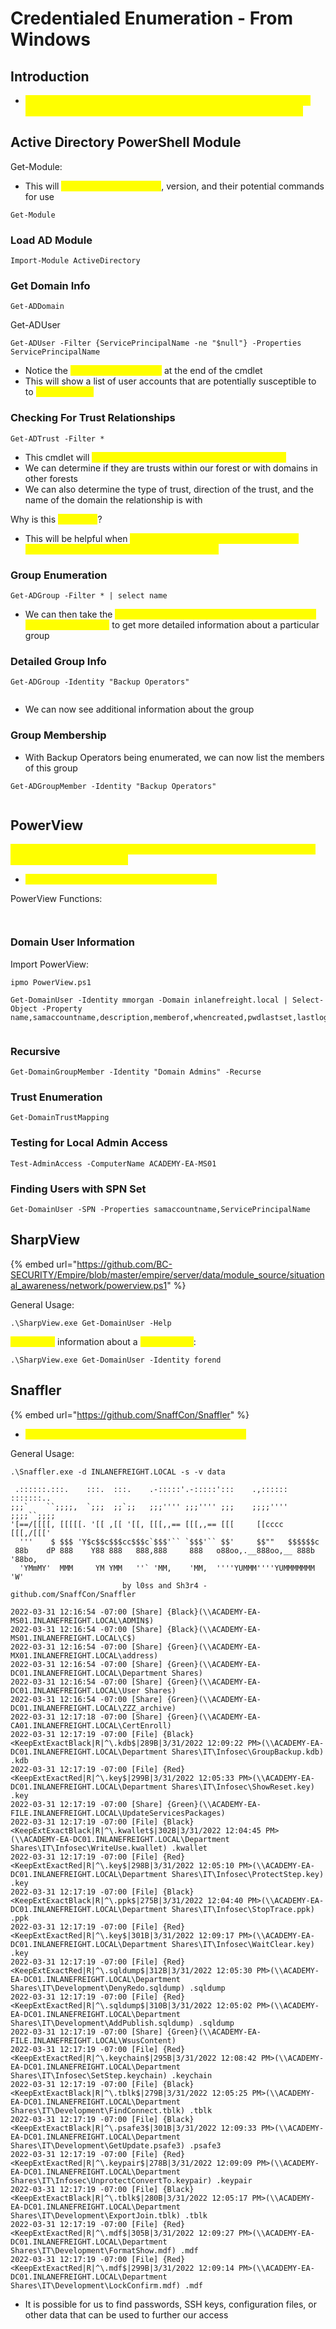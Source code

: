 # Credentialed Enumeration - From Windows

## Introduction

* <mark style="color:yellow;">Here we will cover SharpHound/BloodHound, PowerView/SharpView, Group2, Snaffler, and some built-in tools useful for AD enumeration</mark>

## Active Directory PowerShell Module

Get-Module:

* This will <mark style="color:yellow;">list all available modules</mark>, version, and their potential commands for use

```
Get-Module
```

### Load AD Module

```
Import-Module ActiveDirectory
```

### Get Domain Info

```
Get-ADDomain
```

Get-ADUser

```
Get-ADUser -Filter {ServicePrincipalName -ne "$null"} -Properties ServicePrincipalName
```

* Notice the <mark style="color:yellow;">ServicePrincipalName</mark> at the end of the cmdlet
* This will show a list of user accounts that are potentially susceptible to to <mark style="color:yellow;">Kerberoasting</mark>

### Checking For Trust Relationships

```
Get-ADTrust -Filter *
```

* This cmdlet will <mark style="color:yellow;">print out any trust relationships the domain has</mark>
* We can determine if they are trusts within our forest or with domains in other forests
* We can also determine the type of trust, direction of the trust, and the name of the domain the relationship is with

Why is this <mark style="color:yellow;">important</mark>?

* This will be helpful when <mark style="color:yellow;">taking advantage of child-to-parent trust relationships and attacking across forest trusts</mark>

### Group Enumeration

```
Get-ADGroup -Filter * | select name
```

* We can then take the <mark style="color:yellow;">results of this cmdlet and feed interesting names back into the cmdlet</mark> to get more detailed information about a particular group

### Detailed Group Info

```
Get-ADGroup -Identity "Backup Operators"
```

<figure><img src="../../.gitbook/assets/image (3) (1) (6).png" alt=""><figcaption></figcaption></figure>

* We can now see additional information about the group

### Group Membership

* With Backup Operators being enumerated, we can now list the members of this group

```
Get-ADGroupMember -Identity "Backup Operators"
```

<figure><img src="../../.gitbook/assets/image (9) (6).png" alt=""><figcaption></figcaption></figure>

## PowerView

<mark style="color:yellow;">PowerView is a tool that is written in PowerShell to help us gain situational awareness in an AD domain.</mark>

* <mark style="color:yellow;">It is essentially the CLI-version of BloodHound</mark>

PowerView Functions:

<figure><img src="../../.gitbook/assets/image (2) (3) (4) (1).png" alt=""><figcaption></figcaption></figure>

<figure><img src="../../.gitbook/assets/image (4) (11).png" alt=""><figcaption></figcaption></figure>

### Domain User Information

Import PowerView:

```
ipmo PowerView.ps1
```

```
Get-DomainUser -Identity mmorgan -Domain inlanefreight.local | Select-Object -Property name,samaccountname,description,memberof,whencreated,pwdlastset,lastlogontimestamp,accountexpires,admincount,userprincipalname,serviceprincipalname,useraccountcontrol
```

<figure><img src="../../.gitbook/assets/image (1) (2) (2).png" alt=""><figcaption></figcaption></figure>

### Recursive

```
Get-DomainGroupMember -Identity "Domain Admins" -Recurse
```

### Trust Enumeration

```
Get-DomainTrustMapping
```

### Testing for Local Admin Access

```
Test-AdminAccess -ComputerName ACADEMY-EA-MS01
```

### Finding Users with SPN Set

```
Get-DomainUser -SPN -Properties samaccountname,ServicePrincipalName
```

## SharpView

{% embed url="https://github.com/BC-SECURITY/Empire/blob/master/empire/server/data/module_source/situational_awareness/network/powerview.ps1" %}

General Usage:

```
.\SharpView.exe Get-DomainUser -Help
```

<mark style="color:yellow;">Enumerate</mark> information about a <mark style="color:yellow;">specific user</mark>:

```
.\SharpView.exe Get-DomainUser -Identity forend
```

## Snaffler

{% embed url="https://github.com/SnaffCon/Snaffler" %}

* <mark style="color:yellow;">This is similar to Responder, but the Windows version</mark>

General Usage:

```
.\Snaffler.exe -d INLANEFREIGHT.LOCAL -s -v data

 .::::::.:::.    :::.  :::.    .-:::::'.-:::::':::    .,:::::: :::::::..
;;;`    ``;;;;,  `;;;  ;;`;;   ;;;'''' ;;;'''' ;;;    ;;;;'''' ;;;;``;;;;
'[==/[[[[, [[[[[. '[[ ,[[ '[[, [[[,,== [[[,,== [[[     [[cccc   [[[,/[[['
  '''    $ $$$ 'Y$c$$c$$$cc$$$c`$$$'`` `$$$'`` $$'     $$""   $$$$$$c
 88b    dP 888    Y88 888   888,888     888   o88oo,.__888oo,__ 888b '88bo,
  'YMmMY'  MMM     YM YMM   ''` 'MM,    'MM,  ''''YUMMM''''YUMMMMMMM   'W'
                         by l0ss and Sh3r4 - github.com/SnaffCon/Snaffler

2022-03-31 12:16:54 -07:00 [Share] {Black}(\\ACADEMY-EA-MS01.INLANEFREIGHT.LOCAL\ADMIN$)
2022-03-31 12:16:54 -07:00 [Share] {Black}(\\ACADEMY-EA-MS01.INLANEFREIGHT.LOCAL\C$)
2022-03-31 12:16:54 -07:00 [Share] {Green}(\\ACADEMY-EA-MX01.INLANEFREIGHT.LOCAL\address)
2022-03-31 12:16:54 -07:00 [Share] {Green}(\\ACADEMY-EA-DC01.INLANEFREIGHT.LOCAL\Department Shares)
2022-03-31 12:16:54 -07:00 [Share] {Green}(\\ACADEMY-EA-DC01.INLANEFREIGHT.LOCAL\User Shares)
2022-03-31 12:16:54 -07:00 [Share] {Green}(\\ACADEMY-EA-DC01.INLANEFREIGHT.LOCAL\ZZZ_archive)
2022-03-31 12:17:18 -07:00 [Share] {Green}(\\ACADEMY-EA-CA01.INLANEFREIGHT.LOCAL\CertEnroll)
2022-03-31 12:17:19 -07:00 [File] {Black}<KeepExtExactBlack|R|^\.kdb$|289B|3/31/2022 12:09:22 PM>(\\ACADEMY-EA-DC01.INLANEFREIGHT.LOCAL\Department Shares\IT\Infosec\GroupBackup.kdb) .kdb
2022-03-31 12:17:19 -07:00 [File] {Red}<KeepExtExactRed|R|^\.key$|299B|3/31/2022 12:05:33 PM>(\\ACADEMY-EA-DC01.INLANEFREIGHT.LOCAL\Department Shares\IT\Infosec\ShowReset.key) .key
2022-03-31 12:17:19 -07:00 [Share] {Green}(\\ACADEMY-EA-FILE.INLANEFREIGHT.LOCAL\UpdateServicesPackages)
2022-03-31 12:17:19 -07:00 [File] {Black}<KeepExtExactBlack|R|^\.kwallet$|302B|3/31/2022 12:04:45 PM>(\\ACADEMY-EA-DC01.INLANEFREIGHT.LOCAL\Department Shares\IT\Infosec\WriteUse.kwallet) .kwallet
2022-03-31 12:17:19 -07:00 [File] {Red}<KeepExtExactRed|R|^\.key$|298B|3/31/2022 12:05:10 PM>(\\ACADEMY-EA-DC01.INLANEFREIGHT.LOCAL\Department Shares\IT\Infosec\ProtectStep.key) .key
2022-03-31 12:17:19 -07:00 [File] {Black}<KeepExtExactBlack|R|^\.ppk$|275B|3/31/2022 12:04:40 PM>(\\ACADEMY-EA-DC01.INLANEFREIGHT.LOCAL\Department Shares\IT\Infosec\StopTrace.ppk) .ppk
2022-03-31 12:17:19 -07:00 [File] {Red}<KeepExtExactRed|R|^\.key$|301B|3/31/2022 12:09:17 PM>(\\ACADEMY-EA-DC01.INLANEFREIGHT.LOCAL\Department Shares\IT\Infosec\WaitClear.key) .key
2022-03-31 12:17:19 -07:00 [File] {Red}<KeepExtExactRed|R|^\.sqldump$|312B|3/31/2022 12:05:30 PM>(\\ACADEMY-EA-DC01.INLANEFREIGHT.LOCAL\Department Shares\IT\Development\DenyRedo.sqldump) .sqldump
2022-03-31 12:17:19 -07:00 [File] {Red}<KeepExtExactRed|R|^\.sqldump$|310B|3/31/2022 12:05:02 PM>(\\ACADEMY-EA-DC01.INLANEFREIGHT.LOCAL\Department Shares\IT\Development\AddPublish.sqldump) .sqldump
2022-03-31 12:17:19 -07:00 [Share] {Green}(\\ACADEMY-EA-FILE.INLANEFREIGHT.LOCAL\WsusContent)
2022-03-31 12:17:19 -07:00 [File] {Red}<KeepExtExactRed|R|^\.keychain$|295B|3/31/2022 12:08:42 PM>(\\ACADEMY-EA-DC01.INLANEFREIGHT.LOCAL\Department Shares\IT\Infosec\SetStep.keychain) .keychain
2022-03-31 12:17:19 -07:00 [File] {Black}<KeepExtExactBlack|R|^\.tblk$|279B|3/31/2022 12:05:25 PM>(\\ACADEMY-EA-DC01.INLANEFREIGHT.LOCAL\Department Shares\IT\Development\FindConnect.tblk) .tblk
2022-03-31 12:17:19 -07:00 [File] {Black}<KeepExtExactBlack|R|^\.psafe3$|301B|3/31/2022 12:09:33 PM>(\\ACADEMY-EA-DC01.INLANEFREIGHT.LOCAL\Department Shares\IT\Development\GetUpdate.psafe3) .psafe3
2022-03-31 12:17:19 -07:00 [File] {Red}<KeepExtExactRed|R|^\.keypair$|278B|3/31/2022 12:09:09 PM>(\\ACADEMY-EA-DC01.INLANEFREIGHT.LOCAL\Department Shares\IT\Infosec\UnprotectConvertTo.keypair) .keypair
2022-03-31 12:17:19 -07:00 [File] {Black}<KeepExtExactBlack|R|^\.tblk$|280B|3/31/2022 12:05:17 PM>(\\ACADEMY-EA-DC01.INLANEFREIGHT.LOCAL\Department Shares\IT\Development\ExportJoin.tblk) .tblk
2022-03-31 12:17:19 -07:00 [File] {Red}<KeepExtExactRed|R|^\.mdf$|305B|3/31/2022 12:09:27 PM>(\\ACADEMY-EA-DC01.INLANEFREIGHT.LOCAL\Department Shares\IT\Development\FormatShow.mdf) .mdf
2022-03-31 12:17:19 -07:00 [File] {Red}<KeepExtExactRed|R|^\.mdf$|299B|3/31/2022 12:09:14 PM>(\\ACADEMY-EA-DC01.INLANEFREIGHT.LOCAL\Department Shares\IT\Development\LockConfirm.mdf) .mdf

```

* It is possible for us to find passwords, SSH keys, configuration files, or other data that can be used to further our access
